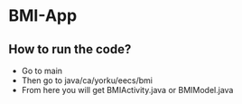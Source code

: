 # BMI-App
## How to run the code?
* Go to main
* Then go to java/ca/yorku/eecs/bmi
* From here you will get BMIActivity.java or BMIModel.java
